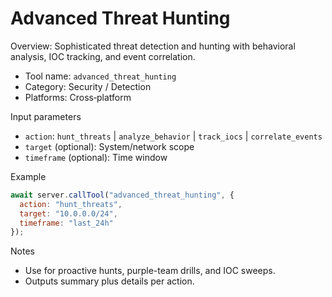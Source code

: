 # Advanced Threat Hunting

Overview: Sophisticated threat detection and hunting with behavioral analysis, IOC tracking, and event correlation.

- Tool name: `advanced_threat_hunting`
- Category: Security / Detection
- Platforms: Cross‑platform

Input parameters
- `action`: `hunt_threats` | `analyze_behavior` | `track_iocs` | `correlate_events`
- `target` (optional): System/network scope
- `timeframe` (optional): Time window

Example
```javascript
await server.callTool("advanced_threat_hunting", {
  action: "hunt_threats",
  target: "10.0.0.0/24",
  timeframe: "last_24h"
});
```

Notes
- Use for proactive hunts, purple-team drills, and IOC sweeps.
- Outputs summary plus details per action.
